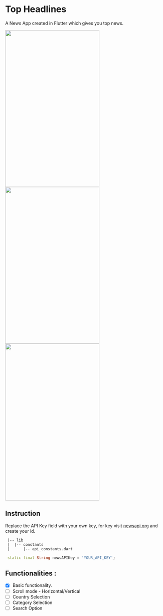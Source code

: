# Top Headlines
A News App created in Flutter which gives you top news.

<img src="https://user-images.githubusercontent.com/62109756/119085588-a3d0f680-ba21-11eb-9e27-8b1ef6c057ea.gif" width="300" height="500"/> <img src="https://user-images.githubusercontent.com/62109756/119086800-a9c7d700-ba23-11eb-9ea5-2af1c938464e.gif" width="300" height="500"/> <img src="https://user-images.githubusercontent.com/62109756/119086862-c5cb7880-ba23-11eb-8697-b5c6659d1640.gif" width="300" height="500"/>


 ##  Instruction
 Replace the API Key field with your own key, for key visit [newsapi.org](https://newsapi.org/) and create your id.
 
 ```
  |-- lib
  |  |-- constants
  |      |-- api_constants.dart

 ```
 
 ```dart
  static final String newsAPIKey = 'YOUR_API_KEY';
```

## Functionalities :
- [x] Basic functionality.
- [ ] Scroll mode - Horizontal/Vertical
- [ ] Country Selection
- [ ] Category Selection
- [ ] Search Option
